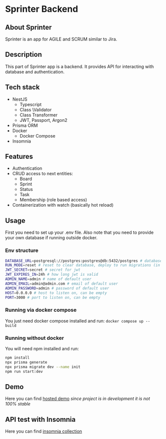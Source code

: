 # Sprinter Backend

## About Sprinter

Sprinter is an app for AGILE and SCRUM similar to Jira.

## Description

This part of Sprinter app is a backend.
It provides API for interacting with database and authentication.

## Tech stack

- NestJS
  - Typescript
  - Class \Validator
  - Class Transformer
  - JWT, Passport, Argon2
- Prisma ORM
- Docker
  - Docker Compose
- Insomnia

## Features

- Authentication
- CRUD access to next entities:
  - Board
  - Sprint
  - Status
  - Task
  - Membership (role based access)
- Containerization with watch (basically hot reload)

## Usage

First you need to set up your .env file.
Also note that you need to provide your own database
if running outside docker.

### Env structure

```bash
DATABASE_URL=postgresql://postgres:postgres@db:5432/postgres # database url to connect
RUN_MODE=reset # reset to clear database, deploy to run migrations (in progress). Required only in docker
JWT_SECRET=secret # secret for jwt
JWT_EXPIRES_IN=24h # how long jwt is valid
ADMIN_NAME=admin # name of default user
ADMIN_EMAIL=admin@admin.com # email of default user
ADMIN_PASSWORD=admin # password of default user
HOST=0.0.0.0 # host to listen on, can be empty
PORT=3000 # port to listen on, can be empty
```

### Running via docker compose

You just need docker compose installed and run: `docker compose up --build`

### Running without docker

You will need npm installed and run:

  ```bash
  npm install
  npx prisma generate
  npx prisma migrate dev --name init
  npm run start:dev
  ```

## Demo

Here you can find [hosted demo](https://sprinter-backend.onrender.com)
_since project is in development it is not 100% stable_

## API test with Insomnia

Here you can find [insomnia collection](insomnia-requests.yaml)

